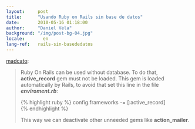 ```yaml
---
layout:     post
title:      "Usando Ruby on Rails sin base de datos"
date:       2010-05-16 01:18:00
author:     "Daniel Vela"
background: "/img/post-bg-04.jpg"
locale:       en
lang-ref:   rails-sin-basededatos
---
```


<p><a href="http://blog.veladan.org/post/45344135930/usando-ruby-on-rails-sin-base-de-datos" class="tumblr_blog">madcato</a>:</p>

<blockquote><p>Ruby On Rails can be used without database. To do that, <strong>active_record</strong> gem must not be loaded. This gem is loaded automatically by Rails, to avoid that set this line in the file <strong><em>enviroment.rb</em></strong>:</p>

{% highlight ruby %}
config.frameworks -= [:active_record]  
{% endhighlight %}

<p>This way we can deactivate other unneeded gems like <strong>action_mailer</strong>.</p></blockquote>

